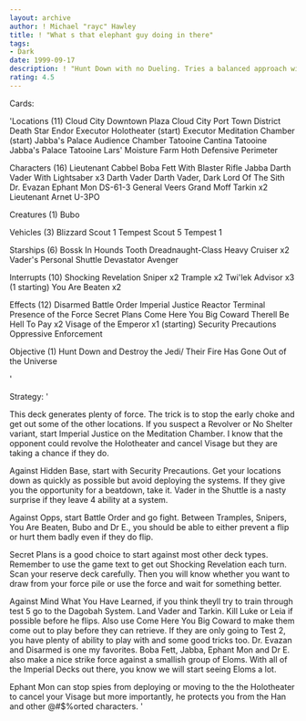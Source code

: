 ```yaml
---
layout: archive
author: ! Michael "rayc" Hawley
title: ! "What s that elephant guy doing in there"
tags:
- Dark
date: 1999-09-17
description: ! "Hunt Down with no Dueling. Tries a balanced approach with Imperial Power and an alien surprise."
rating: 4.5
---
```

Cards: 

'Locations (11)
Cloud City Downtown Plaza
Cloud City Port Town District
Death Star
Endor
Executor Holotheater (start)
Executor Meditation Chamber (start)
Jabba's Palace Audience Chamber
Tatooine Cantina
Tatooine Jabba's Palace
Tatooine Lars' Moisture Farm
Hoth Defensive Perimeter

Characters (16)
Lieutenant Cabbel
Boba Fett With Blaster Rifle
Jabba
Darth Vader With Lightsaber x3
Darth Vader
Darth Vader, Dark Lord Of The Sith
Dr. Evazan
Ephant Mon
DS-61-3
General Veers
Grand Moff Tarkin x2
Lieutenant Arnet
U-3PO

Creatures (1)
Bubo

Vehicles (3)
Blizzard Scout 1
Tempest Scout 5
Tempest 1

Starships (6)
Bossk In Hounds Tooth
Dreadnaught-Class Heavy Cruiser x2
Vader's Personal Shuttle
Devastator
Avenger

Interrupts (10)
Shocking Revelation
Sniper x2
Trample x2
Twi'lek Advisor x3 (1 starting)
You Are Beaten x2

Effects (12)
Disarmed
Battle Order
Imperial Justice
Reactor Terminal
Presence of the Force
Secret Plans
Come Here You Big Coward
Therell Be Hell To Pay x2
Visage of the Emperor x1 (starting)
Security Precautions
Oppressive Enforcement

Objective (1)
Hunt Down and Destroy the Jedi/ Their Fire Has Gone Out of the Universe

'

Strategy: '

This deck generates plenty of force. The trick is to stop the early choke and get out some of the other locations. If you suspect a Revolver or No Shelter variant, start Imperial Justice on the Meditation Chamber. I know that the opponent could revolve the Holotheater and cancel Visage but they are taking a chance if they do.

Against Hidden Base, start with Security Precautions. Get your locations down as quickly as possible but avoid deploying the systems.  If they give you the opportunity for a beatdown, take it. Vader in the Shuttle is a nasty surprise if they leave 4 ability at a system.

Against Opps, start Battle Order and go fight. Between Tramples, Snipers, You Are Beaten, Bubo and Dr E., you should be able to either prevent a flip or hurt them badly even if they do flip.

Secret Plans is a good choice to start against most other deck types. Remember to use the game text to get out Shocking Revelation each turn. Scan your reserve deck carefully. Then you will know whether you want to draw from your force pile or use the force and wait for something better.

Against Mind What You Have Learned, if you think theyll try to train through test 5 go to the Dagobah System. Land Vader and Tarkin. Kill Luke or Leia if possible before he flips.  Also use Come Here You Big Coward to make them come out to play before they can retrieve. If they are only going to Test 2, you have plenty of ability to play with and some good tricks too. Dr. Evazan and Disarmed is one my favorites. Boba Fett, Jabba, Ephant Mon and Dr E. also make a nice strike force against a smallish group of Eloms.  With all of the Imperial Decks out there, you know we will start seeing Eloms a lot.

Ephant Mon can stop spies from deploying or moving to the the Holotheater to cancel your Visage but more importantly, he protects you from the Han and other @#$%orted characters.
'